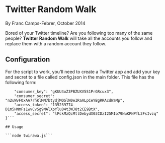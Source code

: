 Twitter Random Walk
===================

By Franc Camps-Febrer, October 2014

Bored of your Twitter timeline? Are you following too many of the same people?
**Twitter Random Walk** will take all the accounts you follow and replace them with a random account they follow.

## Configuration

For the script to work, you'll need to create a Twitter app and add your key and secret to a file called config.json in the main folder. This file has the following form:

```{
	"consumer_key": "gKUU4oZ3PBZUXV5S1PrGRcux3",
	"consumer_secret": "n2uWvFOxAA7rhKlMN7btydjMQSlN0eIRaALpCeYBgRRAcdWaMp",
	"access_token": "135239774-D1m5HNmFs1wvCvSg9NAlXpYlu04t3WJ8t2CE9BtX",
	"access_secret": "lPckMzQcMtlDebydX03CDzI25MIo79NuKPNPfL3FsIvzq"
}```

## Usage

```node twirawa.js```